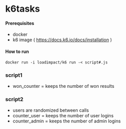 # k6tasks

#### Prerequisites
* docker
* k6 image ( https://docs.k6.io/docs/installation )

#### How to run
```
docker run -i loadimpact/k6 run -< script#.js 
```

### script1
* won_counter = keeps the number of won results

### script2
* users are randomized between calls
* counter_user = keeps the number of user logins
* counter_admin = keeps the number of admin logins
